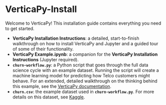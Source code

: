# VerticaPy-Install
Welcome to VerticaPy! This installation guide contains everything you need to get started.
*  **VerticaPy Installation Instructions**: a detailed, start-to-finish walkthrough on how to install VerticaPy and Jupyter and a guided tour of some of their functionality.
*  **VerticaPy Example.ipynb**: a companion for the **VerticaPy Installation Instructions** (Jupyter required).
*  **`churn-workflow.py`**: a Python script that goes through the full data science cycle with an example dataset. Running the script will create a machine learning model for predicting how Telco customers might behave. For an extended, detailed walkthrough on the thinking behind this example, see the [VerticaPy documentation](https://www.vertica.com/python/examples/telco_churn/).
*  **`churn.csv`**: the example dataset used in **`churn-workflow.py`**. For more details on this dataset, see [Kaggle](https://www.vertica.com/python/examples/telco_churn/).
